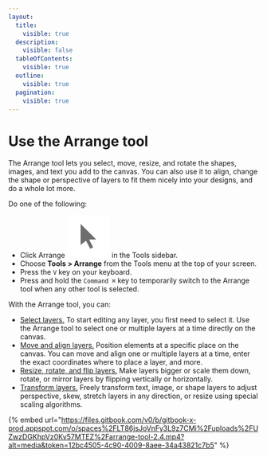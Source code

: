 ```yaml
---
layout:
  title:
    visible: true
  description:
    visible: false
  tableOfContents:
    visible: true
  outline:
    visible: true
  pagination:
    visible: true
---
```


# Use the Arrange tool

The Arrange tool lets you select, move, resize, and rotate the shapes, images, and text you add to the canvas. You can also use it to align, change the shape or perspective of layers to fit them nicely into your designs, and do a whole lot more.

Do one of the following:

* Click Arrange <img src="../.gitbook/assets/Arrange.png" alt="" data-size="line"> in the Tools sidebar.
* Choose **Tools > Arrange** from the Tools menu at the top of your screen.
* Press the `V` key on your keyboard.
* Press and hold the `Command ⌘` key to temporarily switch to the Arrange tool when any other tool is selected.

With the Arrange tool, you can:

* [Select layers.](select-layers.md) To start editing any layer, you first need to select it. Use the Arrange tool to select one or multiple layers at a time directly on the canvas.
* [Move and align layers.](move-and-align-layers.md) Position elements at a specific place on the canvas. You can move and align one or multiple layers at a time, enter the exact coordinates where to place a layer, and more.
* [Resize, rotate, and flip layers.](resize-rotate-and-flip-layers.md) Make layers bigger or scale them down, rotate, or mirror layers by flipping vertically or horizontally.
* [Transform layers.](transform-layers.md) Freely transform text, image, or shape layers to adjust perspective, skew, stretch layers in any direction, or resize using special scaling algorithms.

{% embed url="https://files.gitbook.com/v0/b/gitbook-x-prod.appspot.com/o/spaces%2FLT86jsJoVnFy3L9z7CMi%2Fuploads%2FUZwzDGKhpVz0Kv57MTEZ%2Farrange-tool-2.4.mp4?alt=media&token=12bc4505-4c90-4009-8aee-34a43821c7b5" %}

